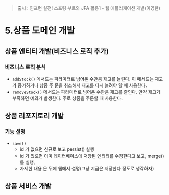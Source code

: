 > 출처 : 인프런  실전! 스프링 부트와 JPA 활용1 - 웹 애플리케이션 개발(이영한)

# 5.상품 도메인 개발
## 상품 엔티티 개발(비즈니스 로직 추가)
### 비즈니스 로직 분석
- `addStock()` 메서드는 파라미터로 넘어온 수만큼 재고를 늘린다. 
이 메서드는 재고가 증가하거나 상품 주 문을 취소해서 재고를 다시 늘려야 할 때 사용한다.
- `removeStock()` 메서드는 파라미터로 넘어온 수만큼 재고를 줄인다. 
만약 재고가 부족하면 예외가 발생한다. 주로 상품을 주문할 때 사용한다.

## 상품 리포지토리 개발
### 기능 설명
- `save()`
  * id 가 없으면 신규로 보고 persist() 실행
  * id 가 있으면 이미 데이터베이스에 저장된 엔티티를 수정한다고 보고, merge() 를 실행, 
  * 자세한 내용 은 뒤에 웹에서 설명(그냥 지금은 저장한다 정도로 생각하자)

## 상품 서비스 개발
